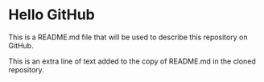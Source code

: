 # Hello GitHub

This is a README.md file that will be used to describe this repository on GitHub.

This is an extra line of text added to the copy of README.md in the cloned repository. 
